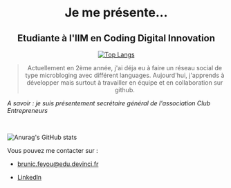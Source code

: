 <center>

# Je me présente...

##  Etudiante à l'IIM en Coding Digital Innovation
</center>
<center>

[![Top Langs](https://github-readme-stats.vercel.app/api/top-langs/?username=BrunicFeyou&layout=donut)](https://github.com/anuraghazra/github-readme-stats)
</center>






<center>

 >Actuellement en 2ème année, j'ai déja eu à faire un réseau social de type microbloging avec différent languages. Aujourd'hui, j'apprends à développer mais surtout à travailler en équipe et en collaboration sur github. 
 </center>

 

 *A savoir : je suis présentement secrétaire général de l'association Club Entrepreneurs*

 &nbsp;

![Anurag's GitHub stats](https://github-readme-stats.vercel.app/api?username=BrunicFeyou&show_icons=true&theme=rose)

Vous pouvez me contacter sur : 

* brunic.feyou@edu.devinci.fr


*  [Linkedln](https://www.linkedin.com/in/brunic-feyou-7b358624b/)

 


